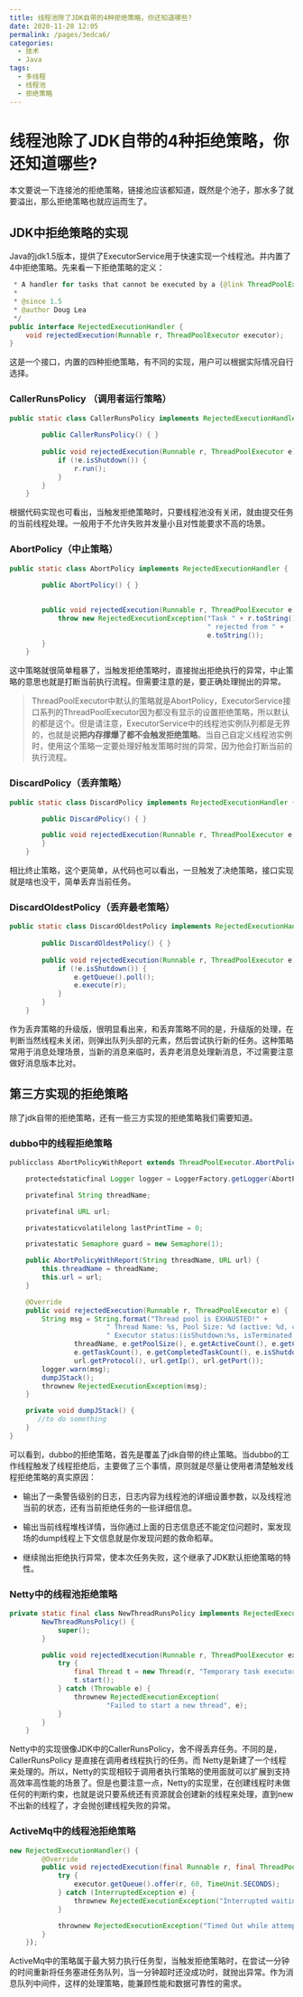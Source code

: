 ```yaml
---
title: 线程池除了JDK自带的4种拒绝策略，你还知道哪些?
date: 2020-11-20 12:05
permalink: /pages/3edca6/
categories:
  - 技术
  - Java
tags:
  - 多线程
  - 线程池
  - 拒绝策略
---
```


# 线程池除了JDK自带的4种拒绝策略，你还知道哪些?


本文要说一下连接池的拒绝策略，链接池应该都知道，既然是个池子，那水多了就要溢出，那么拒绝策略也就应运而生了。


<!-- more -->

## JDK中拒绝策略的实现

Java的jdk1.5版本，提供了ExecutorService用于快速实现一个线程池。并内置了4中拒绝策略。先来看一下拒绝策略的定义：

```Java
 * A handler for tasks that cannot be executed by a {@link ThreadPoolExecutor}.
 *
 * @since 1.5
 * @author Doug Lea
 */
public interface RejectedExecutionHandler {
    void rejectedExecution(Runnable r, ThreadPoolExecutor executor);
}

```
这是一个接口，内置的四种拒绝策略，有不同的实现，用户可以根据实际情况自行选择。

### CallerRunsPolicy （调用者运行策略）
```Java
public static class CallerRunsPolicy implements RejectedExecutionHandler {
        
        public CallerRunsPolicy() { }
        
        public void rejectedExecution(Runnable r, ThreadPoolExecutor e) {
            if (!e.isShutdown()) {
                r.run();
            }
        }
    }
```

根据代码实现也可看出，当触发拒绝策略时，只要线程池没有关闭，就由提交任务的当前线程处理。一般用于不允许失败并发量小且对性能要求不高的场景。

### AbortPolicy（中止策略）
```Java
public static class AbortPolicy implements RejectedExecutionHandler {
       
        public AbortPolicy() { }

      
        public void rejectedExecution(Runnable r, ThreadPoolExecutor e) {
            throw new RejectedExecutionException("Task " + r.toString() +
                                                 " rejected from " +
                                                 e.toString());
        }
    }

```

这中策略就很简单粗暴了，当触发拒绝策略时，直接抛出拒绝执行的异常，中止策略的意思也就是打断当前执行流程。但需要注意的是，要正确处理抛出的异常。

>ThreadPoolExecutor中默认的策略就是AbortPolicy，ExecutorService接口系列的ThreadPoolExecutor因为都没有显示的设置拒绝策略，所以默认的都是这个。但是请注意，ExecutorService中的线程池实例队列都是无界的，也就是说**把内存撑爆了都不会触发拒绝策略**。当自己自定义线程池实例时，使用这个策略一定要处理好触发策略时抛的异常，因为他会打断当前的执行流程。

### DiscardPolicy（丢弃策略）

```Java
public static class DiscardPolicy implements RejectedExecutionHandler {

        public DiscardPolicy() { }

        public void rejectedExecution(Runnable r, ThreadPoolExecutor e) {
        }
    }

```
相比终止策略，这个更简单，从代码也可以看出，一旦触发了决绝策略，接口实现就是啥也没干，简单丢弃当前任务。


### DiscardOldestPolicy（丢弃最老策略）
```Java
public static class DiscardOldestPolicy implements RejectedExecutionHandler {
        
        public DiscardOldestPolicy() { }
        
        public void rejectedExecution(Runnable r, ThreadPoolExecutor e) {
            if (!e.isShutdown()) {
                e.getQueue().poll();
                e.execute(r);
            }
        }
    }
```
作为丢弃策略的升级版，很明显看出来，和丢弃策略不同的是，升级版的处理，在判断当然线程未关闭，则弹出队列头部的元素，然后尝试执行新的任务。这种策略常用于消息处理场景，当新的消息来临时，丢弃老消息处理新消息，不过需要注意做好消息版本比对。

## 第三方实现的拒绝策略
除了jdk自带的拒绝策略，还有一些三方实现的拒绝策略我们需要知道。

### dubbo中的线程拒绝策略
```Java
publicclass AbortPolicyWithReport extends ThreadPoolExecutor.AbortPolicy {

    protectedstaticfinal Logger logger = LoggerFactory.getLogger(AbortPolicyWithReport.class);

    privatefinal String threadName;

    privatefinal URL url;

    privatestaticvolatilelong lastPrintTime = 0;

    privatestatic Semaphore guard = new Semaphore(1);

    public AbortPolicyWithReport(String threadName, URL url) {
        this.threadName = threadName;
        this.url = url;
    }

    @Override
    public void rejectedExecution(Runnable r, ThreadPoolExecutor e) {
        String msg = String.format("Thread pool is EXHAUSTED!" +
                        " Thread Name: %s, Pool Size: %d (active: %d, core: %d, max: %d, largest: %d), Task: %d (completed: %d)," +
                        " Executor status:(isShutdown:%s, isTerminated:%s, isTerminating:%s), in %s://%s:%d!",
                threadName, e.getPoolSize(), e.getActiveCount(), e.getCorePoolSize(), e.getMaximumPoolSize(), e.getLargestPoolSize(),
                e.getTaskCount(), e.getCompletedTaskCount(), e.isShutdown(), e.isTerminated(), e.isTerminating(),
                url.getProtocol(), url.getIp(), url.getPort());
        logger.warn(msg);
        dumpJStack();
        thrownew RejectedExecutionException(msg);
    }

    private void dumpJStack() {
       //to do something
    }
}

```

可以看到，dubbo的拒绝策略，首先是覆盖了jdk自带的终止策略。当dubbo的工作线程触发了线程拒绝后，主要做了三个事情，原则就是尽量让使用者清楚触发线程拒绝策略的真实原因：

- 输出了一条警告级别的日志，日志内容为线程池的详细设置参数，以及线程池当前的状态，还有当前拒绝任务的一些详细信息。

- 输出当前线程堆栈详情，当你通过上面的日志信息还不能定位问题时，案发现场的dump线程上下文信息就是你发现问题的救命稻草。

- 继续抛出拒绝执行异常，使本次任务失败，这个继承了JDK默认拒绝策略的特性。


### Netty中的线程池拒绝策略

```Java
private static final class NewThreadRunsPolicy implements RejectedExecutionHandler {
        NewThreadRunsPolicy() {
            super();
        }

        public void rejectedExecution(Runnable r, ThreadPoolExecutor executor) {
            try {
                final Thread t = new Thread(r, "Temporary task executor");
                t.start();
            } catch (Throwable e) {
                thrownew RejectedExecutionException(
                        "Failed to start a new thread", e);
            }
        }
    }
```
Netty中的实现很像JDK中的CallerRunsPolicy，舍不得丢弃任务。不同的是，CallerRunsPolicy 是直接在调用者线程执行的任务。而 Netty是新建了一个线程来处理的。所以，Netty的实现相较于调用者执行策略的使用面就可以扩展到支持高效率高性能的场景了。但是也要注意一点，Netty的实现里，在创建线程时未做任何的判断约束，也就是说只要系统还有资源就会创建新的线程来处理，直到new不出新的线程了，才会抛创建线程失败的异常。

### ActiveMq中的线程池拒绝策略
```Java
new RejectedExecutionHandler() {
        @Override
        public void rejectedExecution(final Runnable r, final ThreadPoolExecutor executor) {
            try {
                executor.getQueue().offer(r, 60, TimeUnit.SECONDS);
            } catch (InterruptedException e) {
                thrownew RejectedExecutionException("Interrupted waiting for BrokerService.worker");
            }

            thrownew RejectedExecutionException("Timed Out while attempting to enqueue Task.");
        }
    });

```
ActiveMq中的策略属于最大努力执行任务型，当触发拒绝策略时，在尝试一分钟的时间重新将任务塞进任务队列，当一分钟超时还没成功时，就抛出异常。作为消息队列中间件，这样的处理策略，能兼顾性能和数据可靠性的需求。

<Vssue  />